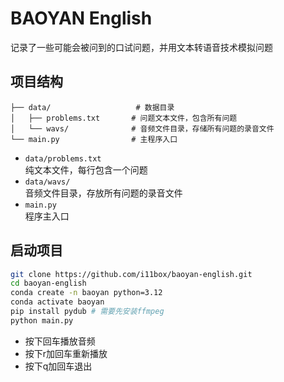 # BAOYAN English
记录了一些可能会被问到的口试问题，并用文本转语音技术模拟问题

## 项目结构

```
├── data/                   # 数据目录
│   ├── problems.txt       # 问题文本文件，包含所有问题
│   └── wavs/              # 音频文件目录，存储所有问题的录音文件
└── main.py                # 主程序入口
```

- `data/problems.txt`  
  纯文本文件，每行包含一个问题
- `data/wavs/`  
  音频文件目录，存放所有问题的录音文件
- `main.py`  
  程序主入口

## 启动项目
```sh
git clone https://github.com/i11box/baoyan-english.git
cd baoyan-english
conda create -n baoyan python=3.12
conda activate baoyan
pip install pydub # 需要先安装ffmpeg
python main.py
```

- 按下回车播放音频
- 按下r加回车重新播放
- 按下q加回车退出
